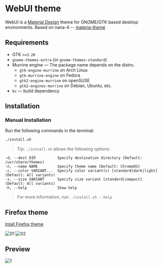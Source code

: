 # WebUI theme

WebUI is a [Material Design](https://material.io) theme for GNOME/GTK based desktop environments.
Based on nana-4 -- [materia-theme](https://github.com/nana-4/materia-theme)

## Requirements

- GTK `>=3.20`
- `gnome-themes-extra` (or `gnome-themes-standard`)
- Murrine engine — The package name depends on the distro.
  - `gtk-engine-murrine` on Arch Linux
  - `gtk-murrine-engine` on Fedora
  - `gtk2-engine-murrine` on openSUSE
  - `gtk2-engines-murrine` on Debian, Ubuntu, etc.
- `bc` — build dependency

## Installation

### Manual Installation

Run the following commands in the terminal:

```sh
./install.sh
```

> Tip: `./install.sh` allows the following options:

```
-d, --dest DIR          Specify destination directory (Default: /usr/share/themes)
-n, --name NAME         Specify theme name (Default: ChromeOS)
-c, --color VARIANT...  Specify color variant(s) [standard|dark|light] (Default: All variants)
-s, --size VARIANT      Specify size variant [standard|compact] (Default: All variants)
-h, --help              Show help
```

> For more information, run: `./install.sh --help`

## Firefox theme
[Intall Firefox theme](src/firefox)

![01](src/firefox/preview01.png?raw=true)
![02](src/firefox/preview02.png?raw=true)

## Preview
![1](https://cdn.pling.com/img/9/2/b/e/0f3bbcad86f2b4baee71ca3f12117ebf4d5a.jpg?raw=true)
